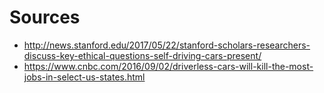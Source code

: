 # Sources

- http://news.stanford.edu/2017/05/22/stanford-scholars-researchers-discuss-key-ethical-questions-self-driving-cars-present/
- https://www.cnbc.com/2016/09/02/driverless-cars-will-kill-the-most-jobs-in-select-us-states.html
